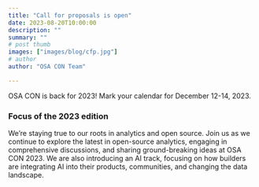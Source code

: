 ```yaml
---
title: "Call for proposals is open"
date: 2023-08-20T10:00:00
description: ""
summary: ""
# post thumb
images: ["images/blog/cfp.jpg"]
# author
author: "OSA CON Team"

---
```


OSA CON is back for 2023! Mark your calendar for December 12-14, 2023.

### Focus of the 2023 edition
We’re staying true to our roots in analytics and open source. Join us as we continue to explore the latest in open-source analytics, engaging in comprehensive discussions, and sharing ground-breaking ideas at OSA CON 2023. We are also introducing an AI track, focusing on how builders are integrating AI into their products, communities, and changing the data landscape. 




